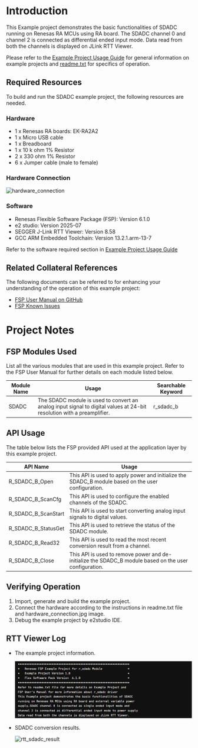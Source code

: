 # Introduction #

This Example project demonstrates the basic functionalities of SDADC running on Renesas RA MCUs using RA board. The SDADC channel 0 and channel 2 is connected as differential ended input mode. Data read from both the channels is displayed on JLink RTT Viewer.

Please refer to the [Example Project Usage Guide](https://github.com/renesas/ra-fsp-examples/blob/master/example_projects/Example%20Project%20Usage%20Guide.pdf) 
for general information on example projects and [readme.txt](./readme.txt) for specifics of operation.

## Required Resources ## 
To build and run the SDADC example project, the following resources are needed.

### Hardware ###
* 1 x Renesas RA boards: EK-RA2A2
* 1 x Micro USB cable
* 1 x Breadboard
* 1 x 10 k ohm 1% Resistor
* 2 x 330 ohm 1% Resistor
* 6 x Jumper cable (male to female)

### Hardware Connection ###
![hardware_connection](images/hardware_connection.jpg "Hardware Connection")

### Software ###
* Renesas Flexible Software Package (FSP): Version 6.1.0
* e2 studio: Version 2025-07
* SEGGER J-Link RTT Viewer: Version 8.58
* GCC ARM Embedded Toolchain: Version 13.2.1.arm-13-7

Refer to the software required section in [Example Project Usage Guide](https://github.com/renesas/ra-fsp-examples/blob/master/example_projects/Example%20Project%20Usage%20Guide.pdf)

## Related Collateral References ##
The following documents can be referred to for enhancing your understanding of 
the operation of this example project:
- [FSP User Manual on GitHub](https://renesas.github.io/fsp/)
- [FSP Known Issues](https://github.com/renesas/fsp/issues)

# Project Notes #

## FSP Modules Used ##
List all the various modules that are used in this example project. Refer to the FSP User Manual for further details on each module listed below.

| Module Name | Usage | Searchable Keyword  |
|-------------|-----------------------------------------------|-----------------------------------------------|
| SDADC | The SDADC module is used to convert an analog input signal to digital values at 24-bit resolution with a preamplifier. | r_sdadc_b |


## API Usage ##
The table below lists the FSP provided API used at the application layer by this example project.

| API Name    | Usage                                                                          |
|-------------|--------------------------------------------------------------------------------|
| R_SDADC_B_Open | This API is used to apply power and initialize the SDADC_B module based on the user configuration. |
| R_SDADC_B_ScanCfg | This API is used to configure the enabled channels of the SDADC. |
| R_SDADC_B_ScanStart | This API is used to start converting analog input signals to digital values. |
| R_SDADC_B_StatusGet | This API is used to retrieve the status of the SDADC module. |
| R_SDADC_B_Read32 | This API is used to read the most recent conversion result from a channel. |
| R_SDADC_B_Close | This API is used to remove power and de-initialize the SDADC_B module based on the user configuration. |

## Verifying Operation ##
1. Import, generate and build the example project.
2. Connect the hardware according to the instructions in readme.txt file and hardware_connection.jpg image. 
3. Debug the example project by e2studio IDE.

## RTT Viewer Log ##
* The example project information.

  ![rtt_sdadc_ep_info](images/rtt_sdadc_ep_info.jpg "The example project information")

* SDADC conversion results.

  ![rtt_sdadc_result](images/rtt_sdadc_result.jpg "SDADC conversion results")
